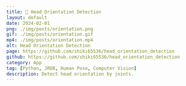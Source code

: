 ```yaml
---
title: 📐 Head Orientation Detection
layout: default
date: 2024-02-01
png: ./img/posts/orientation.png
gif: ./img/posts/orientation.gif
mp4: ./img/posts/orientation.mp4
alt: Head Orientation Detection
page: https://github.com/shiki65536/head_orientation_detection
github: https://github.com/shiki65536/head_orientation_detection
category: App
tag: [Python, JRDB, Human Pose, Computer Vision]
description: Detect head orientation by joints.
---
```

